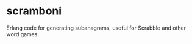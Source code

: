 scramboni
=========

Erlang code for generating subanagrams, useful for Scrabble and other word games.